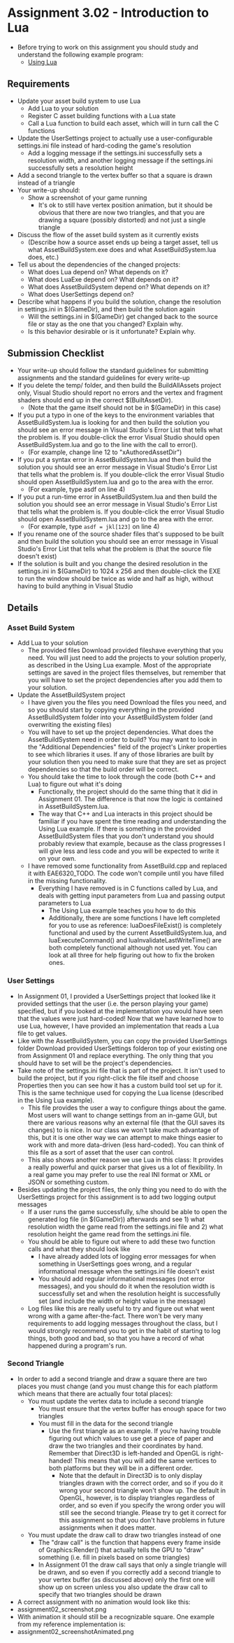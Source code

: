 # Assignment 3.02 - Introduction to Lua

- Before trying to work on this assignment you should study and understand the following example program:
  - [Using Lua](./UsingLua.md)

## Requirements

- Update your asset build system to use Lua
  - Add Lua to your solution
  - Register C asset building functions with a Lua state
  - Call a Lua function to build each asset, which will in turn call the C functions
- Update the UserSettings project to actually use a user-configurable settings.ini file instead of hard-coding the game's resolution
  - Add a logging message if the settings.ini successfully sets a resolution width, and another logging message if the settings.ini successfully sets a resolution height
- Add a second triangle to the vertex buffer so that a square is drawn instead of a triangle
- Your write-up should:
  - Show a screenshot of your game running
    - It's ok to still have vertex position animation, but it should be obvious that there are now two triangles, and that you are drawing a square (possibly distorted) and not just a single triangle
- Discuss the flow of the asset build system as it currently exists
  - (Describe how a source asset ends up being a target asset, tell us what AssetBuildSystem.exe does and what AssetBuildSystem.lua does, etc.)
- Tell us about the dependencies of the changed projects:
  - What does Lua depend on? What depends on it?
  - What does LuaExe depend on? What depends on it?
  - What does AssetBuildSystem depend on? What depends on it?
  - What does UserSettings depend on?
- Describe what happens if you build the solution, change the resolution in settings.ini in $(GameDir), and then build the solution again
  - Will the settings.ini in $(GameDir) get changed back to the source file or stay as the one that you changed? Explain why.
  - Is this behavior desirable or is it unfortunate? Explain why.

## Submission Checklist

- Your write-up should follow the standard guidelines for submitting assignments and the standard guidelines for every write-up
- If you delete the temp/ folder, and then build the BuildAllAssets project only, Visual Studio should report no errors and the vertex and fragment shaders should end up in the correct $(BuiltAssetDir).
  - (Note that the game itself should not be in $(GameDir) in this case)
- If you put a typo in one of the keys to the environment variables that AssetBuildSystem.lua is looking for and then build the solution you should see an error message in Visual Studio's Error List that tells what the problem is. If you double-click the error Visual Studio should open AssetBuildSystem.lua and go to the line with the call to error().
  - (For example, change line 12 to "xAuthoredAssetDir")
- If you put a syntax error in AssetBuildSystem.lua and then build the solution you should see an error message in Visual Studio's Error List that tells what the problem is. If you double-click the error Visual Studio should open AssetBuildSystem.lua and go to the area with the error.
  - (For example, type asdf on line 4)
- If you put a run-time error in AssetBuildSystem.lua and then build the solution you should see an error message in Visual Studio's Error List that tells what the problem is. If you double-click the error Visual Studio should open AssetBuildSystem.lua and go to the area with the error.
  - (For example, type ```asdf = jkl[123]``` on line 4)
- If you rename one of the source shader files that's supposed to be built and then build the solution you should see an error message in Visual Studio's Error List that tells what the problem is (that the source file doesn't exist)
- If the solution is built and you change the desired resolution in the settings.ini in $(GameDir) to 1024 x 256 and then double-click the EXE to run the window should be twice as wide and half as high, without having to build anything in Visual Studio

## Details

### Asset Build System

- Add Lua to your solution
  - The provided files Download provided fileshave everything that you need. You will just need to add the projects to your solution properly, as described in the Using Lua example. Most of the appropriate settings are saved in the project files themselves, but remember that you will have to set the project dependencies after you add them to your solution.
- Update the AssetBuildSystem project
  - I have given you the files you need Download the files you need, and so you should start by copying everything in the provided AssetBuildSystem folder into your AssetBuildSystem folder (and overwriting the existing files)
  - You will have to set up the project dependencies. What does the AssetBuildSystem need in order to build? You may want to look in the "Additional Dependencies" field of the project's Linker properties to see which libraries it uses. If any of those libraries are built by your solution then you need to make sure that they are set as project dependencies so that the build order will be correct.
  - You should take the time to look through the code (both C++ and Lua) to figure out what it's doing
    - Functionally, the project should do the same thing that it did in Assignment 01. The difference is that now the logic is contained in AssetBuildSystem.lua.
    - The way that C++ and Lua interacts in this project should be familiar if you have spent the time reading and understanding the Using Lua example. If there is something in the provided AssetBuildSystem files that you don't understand you should probably review that example, because as the class progresses I will give less and less code and you will be expected to write it on your own.
  - I have removed some functionality from AssetBuild.cpp and replaced it with EAE6320_TODO. The code won't compile until you have filled in the missing functionality.
    - Everything I have removed is in C functions called by Lua, and deals with getting input parameters from Lua and passing output parameters to Lua
      - The Using Lua example teaches you how to do this
      - Additionally, there are some functions I have left completed for you to use as reference: luaDoesFileExist() is completely functional and used by the current AssetBuildSystem.lua, and luaExecuteCommand() and luaInvalidateLastWriteTime() are both completely functional although not used yet. You can look at all three for help figuring out how to fix the broken ones.

### User Settings

- In Assignment 01, I provided a UserSettings project that looked like it provided settings that the user (i.e. the person playing your game) specified, but if you looked at the implementation you would have seen that the values were just hard-coded! Now that we have learned how to use Lua, however, I have provided an implementation that reads a Lua file to get values.
- Like with the AssetBuildSystem, you can copy the provided UserSettings folder Download provided UserSettings folderon top of your existing one from Assignment 01 and replace everything. The only thing that you should have to set will be the project's dependencies.
- Take note of the settings.ini file that is part of the project. It isn't used to build the project, but if you right-click the file itself and choose Properties then you can see how it has a custom build tool set up for it. This is the same technique used for copying the Lua license (described in the Using Lua example).
  - This file provides the user a way to configure things about the game. Most users will want to change settings from an in-game GUI, but there are various reasons why an external file (that the GUI saves its changes) to is nice. In our class we won't take much advantage of this, but it is one other way we can attempt to make things easier to work with and more data-driven (less hard-coded). You can think of this file as a sort of asset that the user can control.
  - This also shows another reason we use Lua in this class: It provides a really powerful and quick parser that gives us a lot of flexibility. In a real game you may prefer to use the real INI format or XML or JSON or something custom.
- Besides updating the project files, the only thing you need to do with the UserSettings project for this assignment is to add two logging output messages
  - If a user runs the game successfully, s/he should be able to open the generated log file (in $(GameDir)) afterwards and see 1) what resolution width the game read from the settings.ini file and 2) what resolution height the game read from the settings.ini file.
  - You should be able to figure out where to add these two function calls and what they should look like
    - I have already added lots of logging error messages for when something in UserSettings goes wrong, and a regular informational message when the settings.ini file doesn't exist
    - You should add regular informational messages (not error messages), and you should do it when the resolution width is successfully set and when the resolution height is successfully set (and include the width or height value in the message)
  - Log files like this are really useful to try and figure out what went wrong with a game after-the-fact. There won't be very many requirements to add logging messages throughout the class, but I would strongly recommend you to get in the habit of starting to log things, both good and bad, so that you have a record of what happened during a program's run.

### Second Triangle

- In order to add a second triangle and draw a square there are two places you must change (and you must change this for each platform which means that there are actually four total places):
  - You must update the vertex data to include a second triangle
    - You must ensure that the vertex buffer has enough space for two triangles
    - You must fill in the data for the second triangle
      - Use the first triangle as an example. If you're having trouble figuring out which values to use get a piece of paper and draw the two triangles and their coordinates by hand. Remember that Direct3D is left-handed and OpenGL is right-handed! This means that you will add the same vertices to both platforms but they will be in a different order.
        - Note that the default in Direct3D is to only display triangles drawn with the correct order, and so if you do it wrong your second triangle won't show up. The default in OpenGL, however, is to display triangles regardless of order, and so even if you specify the wrong order you will still see the second triangle. Please try to get it correct for this assignment so that you don't have problems in future assignments when it does matter.
  - You must update the draw call to draw two triangles instead of one
    - The "draw call" is the function that happens every frame inside of Graphics:Render() that actually tells the GPU to "draw" something (i.e. fill in pixels based on some triangles)
    - In Assignment 01 the draw call says that only a single triangle will be drawn, and so even if you correctly add a second triangle to your vertex buffer (as discussed above) only the first one will show up on screen unless you also update the draw call to specify that two triangles should be drawn
- A correct assignment with no animation would look like this:
- assignment02_screenshot.png
- With animation it should still be a recognizable square. One example from my reference implementation is:
- assignment02_screenshotAnimated.png